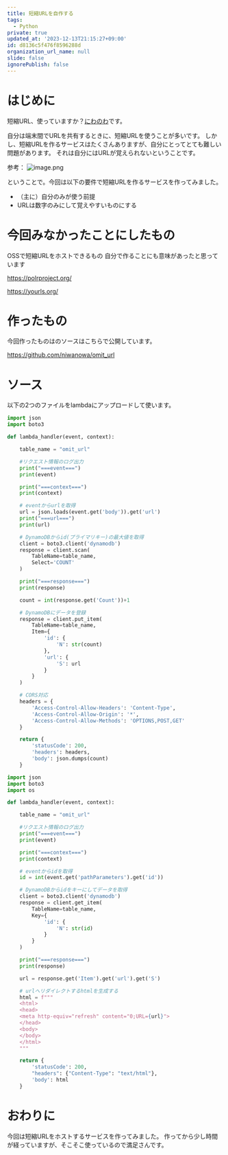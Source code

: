 ```yaml
---
title: 短縮URLを自作する
tags:
  - Python
private: true
updated_at: '2023-12-13T21:15:27+09:00'
id: d8136c5f476f8596288d
organization_url_name: null
slide: false
ignorePublish: false
---
```

# はじめに
短縮URL、使っていますか？[にわのわ](https://twitter.com/niwa_nowa)です。

自分は端末間でURLを共有するときに、短縮URLを使うことが多いです。
しかし、短縮URLを作るサービスはたくさんありますが、自分にとってとても難しい問題があります。
それは自分にはURLが覚えられないということです。

参考：
![image.png](https://qiita-image-store.s3.ap-northeast-1.amazonaws.com/0/590707/94251bb2-d4d2-dc28-4e33-04601d91244e.png)

ということで。今回は以下の要件で短縮URLを作るサービスを作ってみました。
- （主に）自分のみが使う前提
- URLは数字のみにして覚えやすいものにする

# 今回みなかったことにしたもの
OSSで短縮URLをホストできるもの
自分で作ることにも意味があったと思っています

https://polrproject.org/

https://yourls.org/

# 作ったもの
今回作ったものはのソースはこちらで公開しています。

https://github.com/niwanowa/omit_url

# ソース
以下の2つのファイルをlambdaにアップロードして使います。
```登録用.py
import json
import boto3

def lambda_handler(event, context):

    table_name = "omit_url"

    #リクエスト情報のログ出力 
    print("===event===")
    print(event)

    print("===context===")
    print(context)

    # eventからurlを取得
    url = json.loads(event.get('body')).get('url')
    print("===url===")
    print(url)

    # DynamoDBからid(プライマリキー)の最大値を取得
    client = boto3.client('dynamodb')
    response = client.scan(
        TableName=table_name,
        Select='COUNT'
    )

    print("===response===")
    print(response)

    count = int(response.get('Count'))+1

    # DynamoDBにデータを登録
    response = client.put_item(
        TableName=table_name,
        Item={
            'id': {
                'N': str(count)
            },
            'url': {
                'S': url
            }
        }
    )

    # CORS対応
    headers = {
        'Access-Control-Allow-Headers': 'Content-Type',
        'Access-Control-Allow-Origin': '*',
        'Access-Control-Allow-Methods': 'OPTIONS,POST,GET'
    }

    return {
        'statusCode': 200,
        'headers': headers,
        'body': json.dumps(count)
    }
```

```リダイレクト用.py
import json
import boto3
import os

def lambda_handler(event, context):

    table_name = "omit_url"

    #リクエスト情報のログ出力 
    print("===event===")
    print(event)

    print("===context===")
    print(context)

    # eventからidを取得
    id = int(event.get('pathParameters').get('id'))

    # DynamoDBからidをキーにしてデータを取得
    client = boto3.client('dynamodb')
    response = client.get_item(
        TableName=table_name,
        Key={
            'id': {
                'N': str(id)
            }
        }
    )

    print("===response===")
    print(response)

    url = response.get('Item').get('url').get('S')

    # urlへリダイレクトするhtmlを生成する
    html = f"""
    <html>
    <head>
    <meta http-equiv="refresh" content="0;URL={url}">
    </head>
    <body>
    </body>
    </html>
    """

    return {
        'statusCode': 200,
        "headers": {"Content-Type": "text/html"},
        'body': html
    }
```
# おわりに
今回は短縮URLをホストするサービスを作ってみました。
作ってから少し時間が経っていますが、そこそこ使っているので満足さんです。
